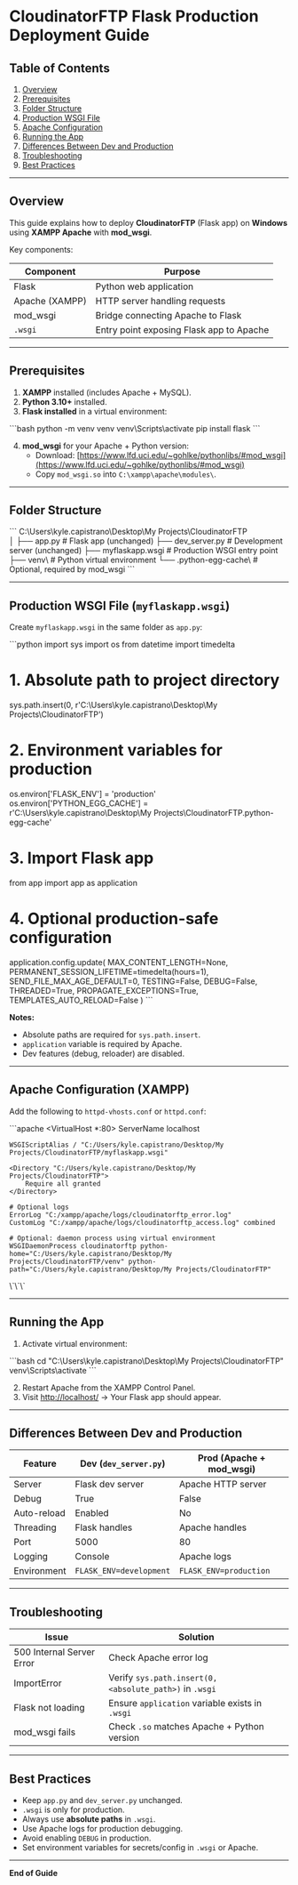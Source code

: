 # CloudinatorFTP Flask Production Deployment Guide

## Table of Contents
1. [Overview](#overview)
2. [Prerequisites](#prerequisites)
3. [Folder Structure](#folder-structure)
4. [Production WSGI File](#production-wsgi-file)
5. [Apache Configuration](#apache-configuration)
6. [Running the App](#running-the-app)
7. [Differences Between Dev and Production](#differences-between-dev-and-production)
8. [Troubleshooting](#troubleshooting)
9. [Best Practices](#best-practices)

---

## Overview

This guide explains how to deploy **CloudinatorFTP** (Flask app) on **Windows** using **XAMPP Apache** with **mod_wsgi**.

Key components:

| Component | Purpose |
|-----------|---------|
| Flask | Python web application |
| Apache (XAMPP) | HTTP server handling requests |
| mod_wsgi | Bridge connecting Apache to Flask |
| `.wsgi` | Entry point exposing Flask app to Apache |

---

## Prerequisites

1. **XAMPP** installed (includes Apache + MySQL).  
2. **Python 3.10+** installed.  
3. **Flask installed** in a virtual environment:

\`\`\`bash
python -m venv venv
venv\Scripts\activate
pip install flask
\`\`\`

4. **mod_wsgi** for your Apache + Python version:  
   - Download: [https://www.lfd.uci.edu/~gohlke/pythonlibs/#mod_wsgi](https://www.lfd.uci.edu/~gohlke/pythonlibs/#mod_wsgi)  
   - Copy `mod_wsgi.so` into `C:\xampp\apache\modules\`.

---

## Folder Structure

\`\`\`
C:\Users\kyle.capistrano\Desktop\My Projects\CloudinatorFTP\
│
├── app.py               # Flask app (unchanged)
├── dev_server.py        # Development server (unchanged)
├── myflaskapp.wsgi      # Production WSGI entry point
├── venv\                # Python virtual environment
└── .python-egg-cache\   # Optional, required by mod_wsgi
\`\`\`

---

## Production WSGI File (`myflaskapp.wsgi`)

Create `myflaskapp.wsgi` in the same folder as `app.py`:

\`\`\`python
import sys
import os
from datetime import timedelta

# 1. Absolute path to project directory
sys.path.insert(0, r'C:\Users\kyle.capistrano\Desktop\My Projects\CloudinatorFTP')

# 2. Environment variables for production
os.environ['FLASK_ENV'] = 'production'
os.environ['PYTHON_EGG_CACHE'] = r'C:\Users\kyle.capistrano\Desktop\My Projects\CloudinatorFTP\.python-egg-cache'

# 3. Import Flask app
from app import app as application

# 4. Optional production-safe configuration
application.config.update(
    MAX_CONTENT_LENGTH=None,
    PERMANENT_SESSION_LIFETIME=timedelta(hours=1),
    SEND_FILE_MAX_AGE_DEFAULT=0,
    TESTING=False,
    DEBUG=False,
    THREADED=True,
    PROPAGATE_EXCEPTIONS=True,
    TEMPLATES_AUTO_RELOAD=False
)
\`\`\`

**Notes:**

- Absolute paths are required for `sys.path.insert`.  
- `application` variable is required by Apache.  
- Dev features (debug, reloader) are disabled.

---

## Apache Configuration (XAMPP)

Add the following to `httpd-vhosts.conf` or `httpd.conf`:

\`\`\`apache
<VirtualHost *:80>
    ServerName localhost

    WSGIScriptAlias / "C:/Users/kyle.capistrano/Desktop/My Projects/CloudinatorFTP/myflaskapp.wsgi"

    <Directory "C:/Users/kyle.capistrano/Desktop/My Projects/CloudinatorFTP">
        Require all granted
    </Directory>

    # Optional logs
    ErrorLog "C:/xampp/apache/logs/cloudinatorftp_error.log"
    CustomLog "C:/xampp/apache/logs/cloudinatorftp_access.log" combined

    # Optional: daemon process using virtual environment
    WSGIDaemonProcess cloudinatorftp python-home="C:/Users/kyle.capistrano/Desktop/My Projects/CloudinatorFTP/venv" python-path="C:/Users/kyle.capistrano/Desktop/My Projects/CloudinatorFTP"
</VirtualHost>
\`\`\`

---

## Running the App

1. Activate virtual environment:

\`\`\`bash
cd "C:\Users\kyle.capistrano\Desktop\My Projects\CloudinatorFTP"
venv\Scripts\activate
\`\`\`

2. Restart Apache from the XAMPP Control Panel.  
3. Visit [http://localhost/](http://localhost/) → Your Flask app should appear.

---

## Differences Between Dev and Production

| Feature | Dev (`dev_server.py`) | Prod (Apache + mod_wsgi) |
|---------|----------------------|-------------------------|
| Server | Flask dev server | Apache HTTP server |
| Debug | True | False |
| Auto-reload | Enabled | No |
| Threading | Flask handles | Apache handles |
| Port | 5000 | 80 |
| Logging | Console | Apache logs |
| Environment | `FLASK_ENV=development` | `FLASK_ENV=production` |

---

## Troubleshooting

| Issue | Solution |
|-------|---------|
| 500 Internal Server Error | Check Apache error log |
| ImportError | Verify `sys.path.insert(0, <absolute_path>)` in `.wsgi` |
| Flask not loading | Ensure `application` variable exists in `.wsgi` |
| mod_wsgi fails | Check `.so` matches Apache + Python version |

---

## Best Practices

- Keep `app.py` and `dev_server.py` unchanged.  
- `.wsgi` is only for production.  
- Always use **absolute paths** in `.wsgi`.  
- Use Apache logs for production debugging.  
- Avoid enabling `DEBUG` in production.  
- Set environment variables for secrets/config in `.wsgi` or Apache.  

---

**End of Guide**
